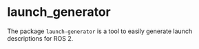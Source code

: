 # launch_generator
The package `launch-generator` is a tool to easily generate launch descriptions for ROS 2.
